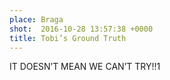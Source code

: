 ```yaml
---
place: Braga
shot:  2016-10-28 13:57:38 +0000
title: Tobi’s Ground Truth
---
```


IT DOESN’T MEAN WE CAN’T TRY!!1

